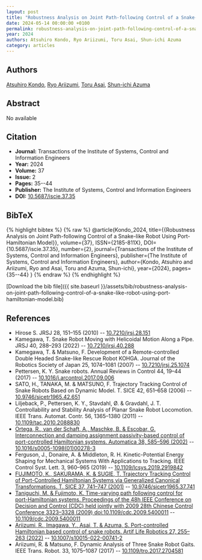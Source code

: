 ```yaml
---
layout: post
title: "Robustness Analysis on Joint Path-following Control of a Snake-like Robot Using Port-Hamiltonian Model"
date: 2024-05-14 00:00:00 +0100
permalink: robustness-analysis-on-joint-path-following-control-of-a-snake-like-robot-using-port-hamiltonian-model
year: 2024
authors: Atsuhiro Kondo, Ryo Ariizumi, Toru Asai, Shun-ichi Azuma
category: articles
---
```

 
## Authors
[Atsuhiro Kondo](authors/atsuhiro-kondo), [Ryo Ariizumi](authors/ryo-ariizumi), [Toru Asai](authors/toru-asai), [Shun-ichi Azuma](authors/shun-ichi-azuma)
 
## Abstract
No  available
 
## Citation
- **Journal:** Transactions of the Institute of Systems, Control and Information Engineers
- **Year:** 2024
- **Volume:** 37
- **Issue:** 2
- **Pages:** 35--44
- **Publisher:** The Institute of Systems, Control and Information Engineers
- **DOI:** [10.5687/iscie.37.35](https://doi.org/10.5687/iscie.37.35)
 
## BibTeX
{% highlight bibtex %}
{% raw %}
@article{Kondo_2024,
  title={{Robustness Analysis on Joint Path-following Control of a Snake-like Robot Using Port-Hamiltonian Model}},
  volume={37},
  ISSN={2185-811X},
  DOI={10.5687/iscie.37.35},
  number={2},
  journal={Transactions of the Institute of Systems, Control and Information Engineers},
  publisher={The Institute of Systems, Control and Information Engineers},
  author={Kondo, Atsuhiro and Ariizumi, Ryo and Asai, Toru and Azuma, Shun-ichi},
  year={2024},
  pages={35--44}
}
{% endraw %}
{% endhighlight %}
 
[Download the bib file]({{ site.baseurl }}/assets/bib/robustness-analysis-on-joint-path-following-control-of-a-snake-like-robot-using-port-hamiltonian-model.bib)
 
## References
- Hirose S. JRSJ 28, 151–155 (2010) -- [10.7210/jrsj.28.151](https://doi.org/10.7210/jrsj.28.151)
- Kamegawa, T. Snake Robot Moving with Helicoidal Motion Along a Pipe. JRSJ 40, 288–293 (2022) -- [10.7210/jrsj.40.288](https://doi.org/10.7210/jrsj.40.288)
- Kamegawa, T. & Matsuno, F. Development of a Remote-controlled Double Headed Snake-like Rescue Robot KOHGA. Journal of the Robotics Society of Japan 25, 1074–1081 (2007) -- [10.7210/jrsj.25.1074](https://doi.org/10.7210/jrsj.25.1074)
- Pettersen, K. Y. Snake robots. Annual Reviews in Control 44, 19–44 (2017) -- [10.1016/j.arcontrol.2017.09.006](https://doi.org/10.1016/j.arcontrol.2017.09.006)
- SATO, H., TANAKA, M. & MATSUNO, F. Trajectory Tracking Control of Snake Robots Based on Dynamic Model. T. SICE 42, 651–658 (2006) -- [10.9746/sicetr1965.42.651](https://doi.org/10.9746/sicetr1965.42.651)
- Liljeback, P., Pettersen, K. Y., Stavdahl, Ø. & Gravdahl, J. T. Controllability and Stability Analysis of Planar Snake Robot Locomotion. IEEE Trans. Automat. Contr. 56, 1365–1380 (2011) -- [10.1109/tac.2010.2088830](https://doi.org/10.1109/tac.2010.2088830)
- [Ortega, R., van der Schaft, A., Maschke, B. & Escobar, G. Interconnection and damping assignment passivity-based control of port-controlled Hamiltonian systems. Automatica 38, 585–596 (2002)](interconnection-and-damping-assignment-passivity-based-control-of-port-controlled-hamiltonian-systems) -- [10.1016/s0005-1098(01)00278-3](https://doi.org/10.1016/s0005-1098(01)00278-3)
- Ferguson, J., Donaire, A. & Middleton, R. H. Kinetic-Potential Energy Shaping for Mechanical Systems With Applications to Tracking. IEEE Control Syst. Lett. 3, 960–965 (2019) -- [10.1109/lcsys.2019.2919842](https://doi.org/10.1109/lcsys.2019.2919842)
- [FUJIMOTO, K., SAKURAMA, K. & SUGIE, T. Trajectory Tracking Control of Port-Controlled Hamiltonian Systems via Generalized Canonical Transformations. T. SICE 37, 741–747 (2001)](trajectory-tracking-control-of-port-controlled-hamiltonian-systems-via-generalized-canonical-transformations0) -- [10.9746/sicetr1965.37.741](https://doi.org/10.9746/sicetr1965.37.741)
- [Taniguchi, M. & Fujimoto, K. Time-varying path following control for port-Hamiltonian systems. Proceedings of the 48h IEEE Conference on Decision and Control (CDC) held jointly with 2009 28th Chinese Control Conference 3323–3328 (2009) doi:10.1109/cdc.2009.5400011](time-varying-path-following-control-for-port-hamiltonian-systems) -- [10.1109/cdc.2009.5400011](https://doi.org/10.1109/cdc.2009.5400011)
- [Ariizumi, R., Imagawa, Y., Asai, T. & Azuma, S. Port-controlled Hamiltonian based control of snake robots. Artif Life Robotics 27, 255–263 (2022)](port-controlled-hamiltonian-based-control-of-snake-robots) -- [10.1007/s10015-022-00741-2](https://doi.org/10.1007/s10015-022-00741-2)
- Ariizumi, R. & Matsuno, F. Dynamic Analysis of Three Snake Robot Gaits. IEEE Trans. Robot. 33, 1075–1087 (2017) -- [10.1109/tro.2017.2704581](https://doi.org/10.1109/tro.2017.2704581)

